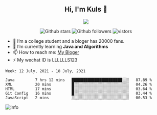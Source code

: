 <h2 align="center"> Hi, I'm Kuls 👋 </h2>
<p align="center">
    <p align="center">
        <img src=" https://avatars.githubusercontent.com/u/42165104?s=460&u=5c7fbf0bce7d4b38a15a44676e6f64b529e47598&v=4"/>
    </p>
    <p align="center">
      <img src="https://img.shields.io/github/stars/hellokuls?style=social" alt="Github stars" />
      <img src="https://img.shields.io/github/followers/hellokuls?style=social" alt="Github followers" />
      <img src="https://visitor-badge.glitch.me/badge?page_id=hellokuls.readme" alt="vistors" />
    </p>
</p>

- 🔭 I’m a college student and a bloger has 20000 fans.
- 🌱 I’m currently learning **Java and Algorithms**
- 📫 How to reach me: [My Bloger](http://www.kuls6.top) 
- ⚡ My wechat ID is LLLLLLS123

<!--START_SECTION:waka-->
```text
Week: 12 July, 2021 - 18 July, 2021

Java         7 hrs 12 mins   ██████████████████████░░░   87.89 % 
XML          20 mins         █░░░░░░░░░░░░░░░░░░░░░░░░   04.26 % 
HTML         17 mins         █░░░░░░░░░░░░░░░░░░░░░░░░   03.64 % 
Git Config   16 mins         █░░░░░░░░░░░░░░░░░░░░░░░░   03.44 % 
JavaScript   2 mins          ░░░░░░░░░░░░░░░░░░░░░░░░░   00.53 % 
```
<!--END_SECTION:waka-->

![info](https://github-readme-stats.vercel.app/api?username=hellokuls&show_icons=true&count_private=true&hide=prs&theme=default_repocard)


